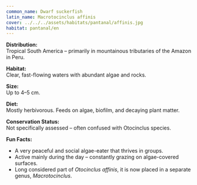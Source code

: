 ```yaml
---
common_name: Dwarf suckerfish
latin_name: Macrotocinclus affinis
cover: ../../../assets/habitats/pantanal/affinis.jpg
habitat: pantanal/en
---
```

**Distribution:**  
Tropical South America – primarily in mountainous tributaries of the Amazon in Peru.

**Habitat:**  
Clear, fast-flowing waters with abundant algae and rocks.

**Size:**  
Up to 4–5 cm.

**Diet:**  
Mostly herbivorous. Feeds on algae, biofilm, and decaying plant matter.

**Conservation Status:**  
Not specifically assessed – often confused with Otocinclus species.

**Fun Facts:**  
- A very peaceful and social algae-eater that thrives in groups.  
- Active mainly during the day – constantly grazing on algae-covered surfaces.  
- Long considered part of *Otocinclus affinis*, it is now placed in a separate genus, *Macrotocinclus*.
